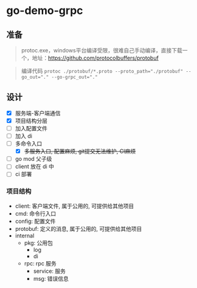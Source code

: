 # go-demo-grpc

## 准备

> protoc.exe，windows平台编译受限，很难自己手动编译，直接下载一个，地址：https://github.com/protocolbuffers/protobuf

> 编译代码 `protoc ./protobuf/*.proto --proto_path="./protobuf" --go_out="." --go-grpc_out="."`

## 设计

- [x] 服务端-客户端通信
- [x] 项目结构分层
- [ ] 加入配置文件
- [ ] 加入 di
- [ ] 多命令入口
  - [x] ~~多服务入口, 配置麻烦, git提交无法维护, CI麻烦~~
- [ ] go mod 父子级
- [ ] client 放在 di 中
- [ ] ci 部署

### 项目结构

- client: 客户端文件, 属于公用的, 可提供给其他项目
- cmd: 命令行入口
- config: 配置文件
- protobuf: 定义的消息, 属于公用的, 可提供给其他项目
- internal
  - pkg: 公用包
    - log
    - di
  - rpc: rpc 服务
    - service: 服务
    - msg: 错误信息



